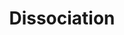 ---
title: "Dissociation"
description: "dissociation"
artist: "The Dillinger Escape Plan"
lyric: "What a strange way to lose."
spotifyLink: "https://open.spotify.com/embed/track/451DWPJkMcBSldujDEfgwR"
color: "#7191c0"
---